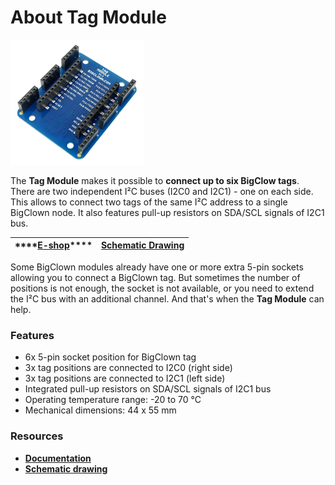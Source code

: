 # About Tag Module

![](../.gitbook/assets/_basics_module-overview_tag-module.png)

The **Tag Module** makes it possible to **connect up to six BigClow tags**. There are two independent I²C buses \(I2C0 and I2C1\) - one on each side. This allows to connect two tags of the same I²C address to a single BigClown node. It also features pull-up resistors on SDA/SCL signals of I2C1 bus.

| \*\*\*\*[**E-shop**](https://shop.bigclown.com/tag-module)\*\*\*\* | [**Schematic Drawing**](https://github.com/bigclownlabs/bc-hardware/tree/master/out/bc-module-tag) |
| :---: | :---: |


Some BigClown modules already have one or more extra 5-pin sockets allowing you to connect a BigClown tag. But sometimes the number of positions is not enough, the socket is not available, or you need to extend the I²C bus with an additional channel. And that's when the **Tag Module** can help.

### Features <a id="features"></a>

* 6x 5-pin socket position for BigClown tag
* 3x tag positions are connected to I2C0 \(right side\)
* 3x tag positions are connected to I2C1 \(left side\)
* Integrated pull-up resistors on SDA/SCL signals of I2C1 bus
* Operating temperature range: -20 to 70 °C
* Mechanical dimensions: 44 x 55 mm

### Resources <a id="resources"></a>

* [**Documentation**](about-tag-module.md)
* [**Schematic drawing**](https://github.com/bigclownlabs/bc-hardware/tree/master/out/bc-module-tag)

